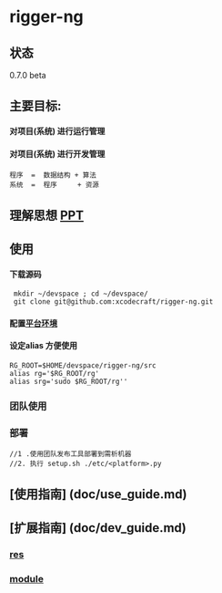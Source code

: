 # rigger-ng

## 状态

0.7.0  beta

## 主要目标:
#### 对项目(系统) 进行运行管理
#### 对项目(系统) 进行开发管理

```
程序  =  数据结构 + 算法
系统  =  程序     + 资源
```
## 理解思想 [PPT](https://github.com/xcodecraft/rigger-ng/blob/doc/ppt/rigger2.pdf)




## 使用

####  下载源码
``` shell
 mkdir ~/devspace ; cd ~/devspace/
 git clone git@github.com:xcodecraft/rigger-ng.git
```
#### 配置[平台环境](doc/rg_env.md)

#### 设定alias 方便使用
```
RG_ROOT=$HOME/devspace/rigger-ng/src
alias rg='$RG_ROOT/rg'
alias srg='sudo $RG_ROOT/rg''
```





### 团队使用

### 部署
``` shell
//1 .使用团队发布工具部署到需析机器
//2. 执行 setup.sh ./etc/<platform>.py
```

## [使用指南] (doc/use_guide.md)
## [扩展指南] (doc/dev_guide.md)
### [res](src/extends/res/readme.md)
### [module](src/extends/moduls/readme.md)
